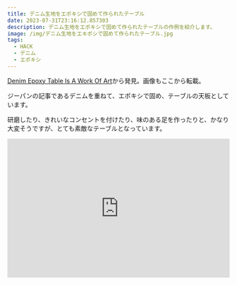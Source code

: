 ```yaml
---
title: デニム生地をエポキシで固めて作られたテーブル
date: 2023-07-31T23:16:12.857303
description: デニム生地をエポキシで固めて作られたテーブルの作例を紹介します。
image: /img/デニム生地をエキポシで固めて作られたテーブル.jpg
tags:
  - HACK
  - デニム
  - エポキシ
---
```

[Denim Epoxy Table Is A Work Of Art](https://hackaday.com/2023/07/27/denim-epoxy-table-is-a-work-of-art/)から発見。画像もここから転載。

ジーパンの記事であるデニムを重ねて、エポキシで固め、テーブルの天板としています。

研磨したり、きれいなコンセントを付けたり、味のある足を作ったりと、かなり大変そうですが、とても素敵なテーブルとなっています。


<iframe width="100%" height="315" src="https://www.youtube.com/embed/1KZSGLEgmmU" title="YouTube video player" frameborder="0" allow="accelerometer; autoplay; clipboard-write; encrypted-media; gyroscope; picture-in-picture" allowfullscreen></iframe>


